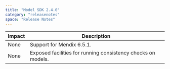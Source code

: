 ```yaml
---
title: "Model SDK 2.4.0"
category: "releasenotes"
space: "Release Notes"
---
```

| Impact | Description |
| --- | --- |
| None | Support for Mendix 6.5.1. |
| None | Exposed facilities for running consistency checks on models. |